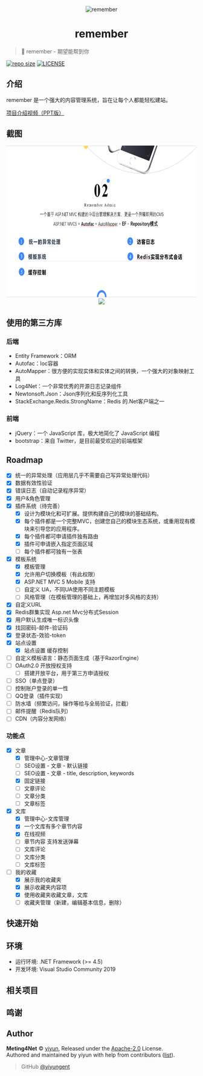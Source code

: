 <p align="center">
<img src="_res/_images/logo.png" alt="remember" height="680">
</p>
<h1 align="center">remember</h1>

> :blue_book: remember - 期望能帮到你

[![repo size](https://img.shields.io/github/repo-size/yiyungent/remember.svg?style=flat)]()
[![LICENSE](https://img.shields.io/github/license/yiyungent/remember.svg?style=flat)](https://github.com/yiyungent/remember/blob/master/LICENSE)


## 介绍

remember 是一个强大的内容管理系统，旨在让每个人都能轻松建站。

<a href="https://www.bilibili.com/video/BV1gT4y1g7aP/" target="_blank">项目介绍视频（PPT版）</a>

## 截图

<p align="center">
<img src="_res/_images/ppt3.png" height="400">
<img src="_res/_images/PC多页面展示.png">
</p>

## 使用的第三方库

### 后端

- Entity Framework：ORM
- Autofac：Ioc容器
- AutoMapper：很方便的实现实体和实体之间的转换，一个强大的对象映射工具
- Log4Net：一个非常优秀的开源日志记录组件
- Newtonsoft.Json：Json序列化和反序列化工具
- StackExchange.Redis.StrongName：Redis 的.Net客户端之一

### 前端

- jQuery：一个 JavaScript 库，极大地简化了 JavaScript 编程
- bootstrap：来自 Twitter，是目前最受欢迎的前端框架
 
## Roadmap

- [x] 统一的异常处理（应用层几乎不需要自己写异常处理代码）
- [x] 数据有效性验证
- [x] 错误日志（自动记录程序异常）
- [x] 用户&角色管理
- [x] 插件系统（待完善）
  - [x] 设计为模块化和可扩展。提供构建自己的模块的基础结构。
  - [x] 每个插件都是一个完整MVC，创建您自己的模块生态系统，或重用现有模块来引导您的应用程序。
  - [x] 每个插件都可申请插件独有路由
  - [x] 插件可申请嵌入指定页面区域
  - [ ] 每个插件都可独有一张表
- [x] 模板系统
  - [x] 模板管理
  - [x] 允许用户切换模板（有此权限）
  - [x] ASP.NET MVC 5 Mobile 支持
  - [ ] 自定义 UA，不同UA使用不同主题模板
  - [ ] 风格管理（在模板管理的基础上，再增加对多风格的支持）
- [x] 自定义URL
- [x] Redis群集实现 Asp.net Mvc分布式Session
- [x] 用户默认生成唯一标识头像
- [x] 找回密码-邮件-验证码
- [x] 登录状态-效验-token
- [x] 站点设置
  - [x] 站点设置 缓存控制
- [ ] 自定义模板语言：静态页面生成（基于RazorEngine）
- [ ] OAuth2.0 开放授权支持
  - [ ] 搭建开放平台，用于第三方申请授权
- [ ] SSO（单点登录）
- [ ] 控制账户登录的单一性
- [ ] QQ登录（插件实现）
- [ ] 防水墙（频繁访问，操作等给与全局验证，拦截）
- [ ] 邮件提醒（Redis队列）
- [ ] CDN（内容分发网络）

### 功能点

- [x] 文章
  - [x] 管理中心-文章管理
  - [ ] SEO设置 - 文章 - 默认链接
  - [ ] SEO设置 - 文章 - title, description, keywords
  - [x] 固定链接
  - [ ] 文章评论
  - [ ] 文章分类
  - [ ] 文章标签
- [x] 文库
  - [x] 管理中心-文库管理
  - [x] 一个文库有多个章节内容
  - [x] 在线视频
  - [ ] 章节内容 支持发送弹幕
  - [ ] 文库评论
  - [ ] 文库分类
  - [ ] 文库标签
- [ ] 我的收藏
  - [x] 展示我的收藏夹
  - [x] 展示收藏夹内容项
  - [x] 使用收藏夹收藏文章，文库
  - [ ] 收藏夹管理（新建，编辑基本信息，删除）

## 快速开始



## 环境

- 运行环境: .NET Framework (>= 4.5)   
- 开发环境: Visual Studio Community 2019

## 相关项目


 
## 鸣谢



## Author

**Meting4Net** © [yiyun](https://github.com/yiyungent), Released under the [Apache-2.0](./LICENSE) License.<br>
Authored and maintained by yiyun with help from contributors ([list](https://github.com/yiyungent/remember/contributors)).

> GitHub [@yiyungent](https://github.com/yiyungent)